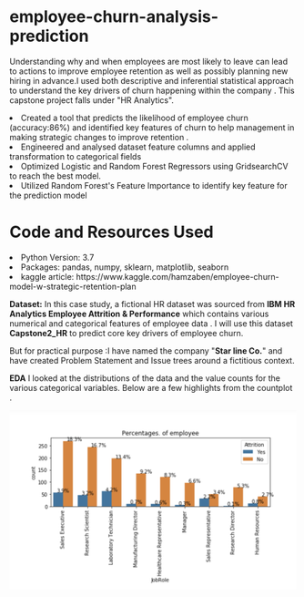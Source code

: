 # employee-churn-analysis-prediction
Understanding why and when employees are most likely to leave can lead to actions to improve employee retention as well as possibly planning new hiring in advance.I used both descriptive and inferential statistical approach to understand the key drivers of churn happening within the company . This capstone project falls under  "HR Analytics".
<li>Created a tool that predicts the likelihood of employee churn (accuracy:86%) and identified key features of churn to help management in  making strategic changes to improve retention .</li>
<li>Engineered and analysed dataset feature columns and applied transformation to categorical fields</li>
<li>Optimized Logistic and Random Forest Regressors using GridsearchCV to reach the best model.</li>
<li>Utilized Random Forest's Feature Importance to identify key feature for the prediction model </li>


# Code and Resources Used
<li>Python Version: 3.7</li>
<li>Packages: pandas, numpy, sklearn, matplotlib, seaborn</li>
<li>kaggle article: https://www.kaggle.com/hamzaben/employee-churn-model-w-strategic-retention-plan</li>

**Dataset:**
In this case study, a  fictional HR dataset was sourced from **IBM HR Analytics Employee Attrition & Performance** which contains various numerical and categorical features of employee data . I will use this dataset **Capstone2_HR** to predict core key drivers of employee churn.

But for practical purpose :I have named the company "**Star line Co.**" and have created Problem Statement and Issue trees around a fictitious context.

**EDA**
I looked at the distributions of the data and the value counts for the various categorical variables. Below are a few highlights from the countplot .

![alt text](https://github.com/waibazen/employee-churn-analysis-prediction/blob/master/eda.png "Logo Title Text 1")


